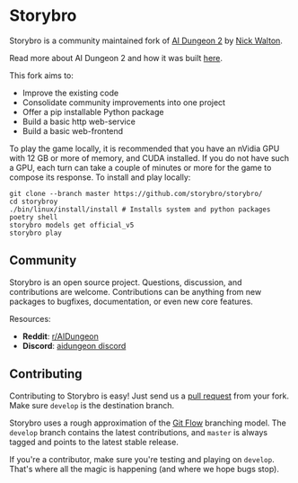 # Storybro

Storybro is a community maintained fork of [AI Dungeon 2](https://github.com/AIDungeon/AIDungeon) by [Nick Walton](https://github.com/nickwalton).

Read more about AI Dungeon 2 and how it was built [here](https://pcc.cs.byu.edu/2019/11/21/ai-dungeon-2-creating-infinitely-generated-text-adventures-with-deep-learning-language-models/).

This fork aims to:
- Improve the existing code
- Consolidate community improvements into one project
- Offer a pip installable Python package
- Build a basic http web-service
- Build a basic web-frontend

To play the game locally, it is recommended that you have an nVidia GPU with 12 GB or more of memory, and CUDA installed. If you do not have such a GPU, each turn can take a couple of minutes or more for the game to compose its response. To install and play locally:

```
git clone --branch master https://github.com/storybro/storybro/
cd storybroy
./bin/linux/install/install # Installs system and python packages
poetry shell
storybro models get official_v5
storybro play
```

Community
------------------------

Storybro is an open source project. Questions, discussion, and contributions are welcome. Contributions can be anything from new packages to bugfixes, documentation, or even new core features.

Resources:

* **Reddit**: [r/AIDungeon](https://www.reddit.com/r/AIDungeon/)
* **Discord**: [aidungeon discord](https://discord.gg/Dg8Vcz6)


Contributing
------------------------
Contributing to Storybro is easy! Just send us a [pull request](https://help.github.com/articles/using-pull-requests/) from your fork. Make sure ``develop`` is the destination branch. 

Storybro uses a rough approximation of the [Git Flow](http://nvie.com/posts/a-successful-git-branching-model/) branching model.  The ``develop`` branch contains the latest contributions, and ``master`` is always tagged and points to the latest stable release.

If you're a contributor, make sure you're testing and playing on `develop`. That's where all the magic is happening (and where we hope bugs stop).
